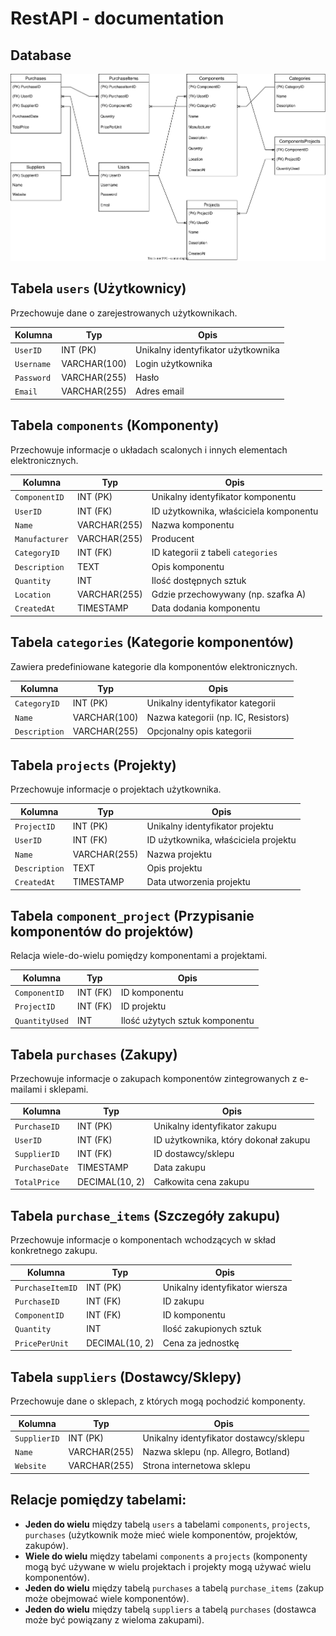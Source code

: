 ﻿# RestAPI - documentation
## Database
![Database diagram](DBDiagram.svg)
## Tabela `users` (Użytkownicy)
Przechowuje dane o zarejestrowanych użytkownikach.

| Kolumna       | Typ         | Opis                                |
|---------------|-------------|-------------------------------------|
| `UserID`      | INT (PK)    | Unikalny identyfikator użytkownika  |
| `Username`    | VARCHAR(100)| Login użytkownika                   |
| `Password`    | VARCHAR(255)| Hasło                               |
| `Email`       | VARCHAR(255)| Adres email                         |

## Tabela `components` (Komponenty)
Przechowuje informacje o układach scalonych i innych elementach elektronicznych.

| Kolumna        | Typ           | Opis                                 |
|----------------|---------------|--------------------------------------|
| `ComponentID`  | INT (PK)      | Unikalny identyfikator komponentu    |
| `UserID`       | INT (FK)      | ID użytkownika, właściciela komponentu|
| `Name`         | VARCHAR(255)  | Nazwa komponentu                     |
| `Manufacturer` | VARCHAR(255)  | Producent                            |
| `CategoryID`   | INT (FK)      | ID kategorii z tabeli `categories`   |
| `Description`  | TEXT          | Opis komponentu                      |
| `Quantity`     | INT           | Ilość dostępnych sztuk               |
| `Location`     | VARCHAR(255)  | Gdzie przechowywany (np. szafka A)   |
| `CreatedAt`    | TIMESTAMP     | Data dodania komponentu              |

## Tabela `categories` (Kategorie komponentów)
Zawiera predefiniowane kategorie dla komponentów elektronicznych.

| Kolumna       | Typ           | Opis                                  |
|---------------|---------------|---------------------------------------|
| `CategoryID`  | INT (PK)      | Unikalny identyfikator kategorii       |
| `Name`        | VARCHAR(100)  | Nazwa kategorii (np. IC, Resistors)    |
| `Description` | VARCHAR(255)  | Opcjonalny opis kategorii              |

## Tabela `projects` (Projekty)
Przechowuje informacje o projektach użytkownika.

| Kolumna      | Typ          | Opis                                 |
|--------------|--------------|--------------------------------------|
| `ProjectID`  | INT (PK)     | Unikalny identyfikator projektu      |
| `UserID`     | INT (FK)     | ID użytkownika, właściciela projektu |
| `Name`       | VARCHAR(255) | Nazwa projektu                       |
| `Description`| TEXT         | Opis projektu                        |
| `CreatedAt`  | TIMESTAMP    | Data utworzenia projektu             |

## Tabela `component_project` (Przypisanie komponentów do projektów)
Relacja wiele-do-wielu pomiędzy komponentami a projektami.

| Kolumna         | Typ         | Opis                                |
|-----------------|-------------|-------------------------------------|
| `ComponentID`  | INT (FK)    | ID komponentu                       |
| `ProjectID`    | INT (FK)    | ID projektu                         |
| `QuantityUsed` | INT         | Ilość użytych sztuk komponentu      |

## Tabela `purchases` (Zakupy)
Przechowuje informacje o zakupach komponentów zintegrowanych z e-mailami i sklepami.

| Kolumna        | Typ           | Opis                                 |
|----------------|---------------|--------------------------------------|
| `PurchaseID`   | INT (PK)      | Unikalny identyfikator zakupu        |
| `UserID`       | INT (FK)      | ID użytkownika, który dokonał zakupu |
| `SupplierID`   | INT (FK)      | ID dostawcy/sklepu                   |
| `PurchaseDate` | TIMESTAMP     | Data zakupu                          |
| `TotalPrice`   | DECIMAL(10, 2)| Całkowita cena zakupu                |

## Tabela `purchase_items` (Szczegóły zakupu)
Przechowuje informacje o komponentach wchodzących w skład konkretnego zakupu.

| Kolumna         | Typ           | Opis                                |
|-----------------|---------------|-------------------------------------|
| `PurchaseItemID`| INT (PK)      | Unikalny identyfikator wiersza      |
| `PurchaseID`    | INT (FK)      | ID zakupu                           |
| `ComponentID`   | INT (FK)      | ID komponentu                       |
| `Quantity`      | INT           | Ilość zakupionych sztuk             |
| `PricePerUnit`  | DECIMAL(10, 2)| Cena za jednostkę                   |

## Tabela `suppliers` (Dostawcy/Sklepy)
Przechowuje dane o sklepach, z których mogą pochodzić komponenty.

| Kolumna      | Typ           | Opis                                 |
|--------------|---------------|--------------------------------------|
| `SupplierID` | INT (PK)      | Unikalny identyfikator dostawcy/sklepu|
| `Name`       | VARCHAR(255)  | Nazwa sklepu (np. Allegro, Botland)  |
| `Website`    | VARCHAR(255)  | Strona internetowa sklepu            |

## Relacje pomiędzy tabelami:
- **Jeden do wielu** między tabelą `users` a tabelami `components`, `projects`, `purchases` (użytkownik może mieć wiele komponentów, projektów, zakupów).
- **Wiele do wielu** między tabelami `components` a `projects` (komponenty mogą być używane w wielu projektach i projekty mogą używać wielu komponentów).
- **Jeden do wielu** między tabelą `purchases` a tabelą `purchase_items` (zakup może obejmować wiele komponentów).
- **Jeden do wielu** między tabelą `suppliers` a tabelą `purchases` (dostawca może być powiązany z wieloma zakupami).